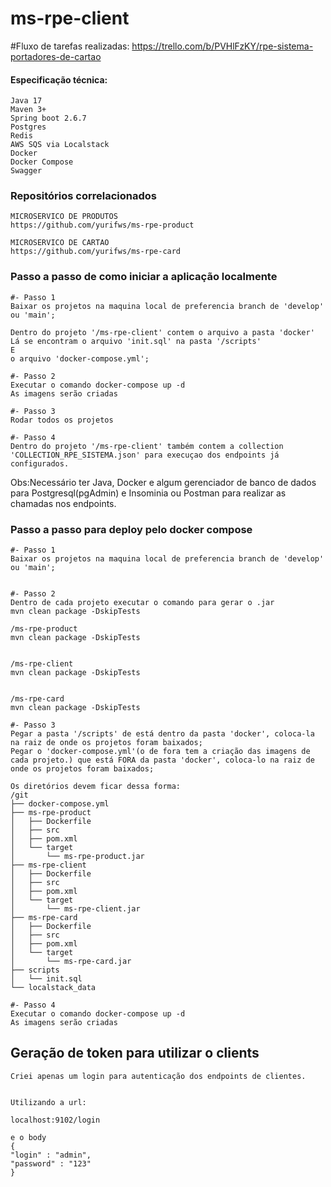# ms-rpe-client


#Fluxo de tarefas realizadas:
	https://trello.com/b/PVHlFzKY/rpe-sistema-portadores-de-cartao


#### Especificação técnica:
	Java 17
	Maven 3+
	Spring boot 2.6.7
	Postgres
	Redis
	AWS SQS via Localstack
	Docker
	Docker Compose
	Swagger


### Repositórios correlacionados

	MICROSERVICO DE PRODUTOS
	https://github.com/yurifws/ms-rpe-product
	
	MICROSERVICO DE CARTAO
	https://github.com/yurifws/ms-rpe-card


### Passo a passo de como iniciar a aplicação localmente

	#- Passo 1
	Baixar os projetos na maquina local de preferencia branch de 'develop' ou 'main';
	
	Dentro do projeto '/ms-rpe-client' contem o arquivo a pasta 'docker'
	Lá se encontram o arquivo 'init.sql' na pasta '/scripts'
	E
	o arquivo 'docker-compose.yml';
	
	#- Passo 2
	Executar o comando docker-compose up -d
	As imagens serão criadas
	
	#- Passo 3
	Rodar todos os projetos
	
	#- Passo 4
	Dentro do projeto '/ms-rpe-client' também contem a collection 'COLLECTION_RPE_SISTEMA.json' para execuçao dos endpoints já configurados.

	
Obs:Necessário ter Java, Docker e algum gerenciador de banco de dados para Postgresql(pgAdmin) e Insominia ou Postman para realizar as chamadas nos endpoints.


### Passo a passo para deploy pelo docker compose


	#- Passo 1
	Baixar os projetos na maquina local de preferencia branch de 'develop' ou 'main';
	
	
	#- Passo 2
	Dentro de cada projeto executar o comando para gerar o .jar 
	mvn clean package -DskipTests
	
	/ms-rpe-product
	mvn clean package -DskipTests
	
	
	/ms-rpe-client
	mvn clean package -DskipTests
	
	
	/ms-rpe-card
	mvn clean package -DskipTests
	
	#- Passo 3
	Pegar a pasta '/scripts' de está dentro da pasta 'docker', coloca-la na raiz de onde os projetos foram baixados;
	Pegar o 'docker-compose.yml'(o de fora tem a criação das imagens de cada projeto.) que está FORA da pasta 'docker', coloca-lo na raiz de onde os projetos foram baixados;
	
	Os diretórios devem ficar dessa forma:
	/git
	├── docker-compose.yml
	├── ms-rpe-product
	│   ├── Dockerfile
	│   ├── src
	│   ├── pom.xml 
	│   └── target
	│       └── ms-rpe-product.jar
	├── ms-rpe-client
	│   ├── Dockerfile
	│   ├── src
	│   ├── pom.xml
	│   └── target
	│       └── ms-rpe-client.jar
	├── ms-rpe-card
	│   ├── Dockerfile
	│   ├── src
	│   ├── pom.xml
	│   └── target
	│       └── ms-rpe-card.jar
	├── scripts
	│   └── init.sql
	└── localstack_data
	
	#- Passo 4
	Executar o comando docker-compose up -d
	As imagens serão criadas
	
	
## Geração de token para utilizar o clients

	Criei apenas um login para autenticação dos endpoints de clientes.
	
	
	Utilizando a url:
	
	localhost:9102/login
	
	e o body
	{
	"login" : "admin",
	"password" : "123"
	}
	
	